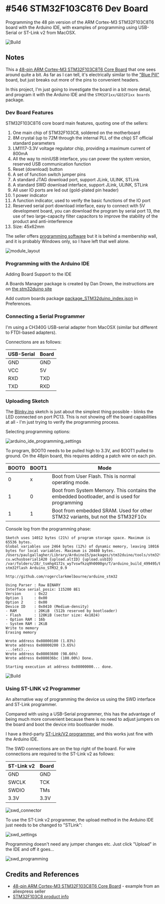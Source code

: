 # #546 STM32F103C8T6 Dev Board

Programming the 48 pin version of the ARM Cortex-M3 STM32F103C8T6 board with the Arduino IDE,
with examples of programming using USB-Serial or ST-Link v2 from MacOSX.

![Build](./assets/48pinDevBoard_build.jpg?raw=true)

## Notes

This a [48-pin ARM Cortex-M3 STM32F103C8T6 Core Board](https://www.aliexpress.com/item/32952591766.html) that one sees around quite a bit.
As far as I can tell, it's electrically similar to the ["Blue Pill"](../BluePill) board, but just breaks out more of the pins to
convenient headers.

In this project, I'm just going to investigate the board in a bit more detail, and program it with the Arduino IDE
and the `STM32F1xx/GD32F1xx boards` package.

### Dev Board Features

STM32F103C8T6 core board main features, quoting one of the sellers:

1. One main chip of STM32F103C8, soldered on the motherboard
2. 8M crystal (up to 72M through the internal PLL of the chip) ST official standard parameters
3. LM1117-3.3V voltage regulator chip, providing a maximum current of 800mA
4. All the way to miniUSB interface, you can power the system version, reserved USB communication function
5. Reset (download) button
6. A set of function switch jumper pins
7. A standard JTAG download port, support JLink, ULINK, STLink
8. A standard SWD download interface, support JLink, ULINK, STLink
9. All user IO ports are led out (gold-plated pin header)
10. 1 power indicator
11. A function indicator, used to verify the basic functions of the IO port
12. Reserved serial port download interface, easy to connect with 5V development board, you can download the program by serial port
13, the use of two large-capacity filter capacitors to improve the stability of the product and anti-interference
14. Size: 45x62mm

The seller offers [programming software](https://pan.baidu.com/s/1o8wTzp4) but it is behind a membership wall, and it is probably Windows only,
so I have left that well alone.

![module_layout](./assets/module_layout.jpg?raw=true)

### Programming with the Arduino IDE

Adding Board Support to the IDE

A Boards Manager package is created by Dan Drown, the instructions are on
[the stm32duino site](http://wiki.stm32duino.com/index.php?title=Boards_Manager_package)

Add custom boards package [package_STM32duino_index.json](http://dan.drown.org/stm32duino/package_STM32duino_index.json) in Preferences.

### Connecting a Serial Programmer

I'm using a CH340G USB-serial adapter from MacOSX (similar but different to FTDI-based adapters).

Connections are as follows:

| USB-Serial | Board    |
|------------|----------|
|  GND       |  GND     |
|  VCC       |  5V      |
|  RXD       |  TXD     |
|  TXD       |  RXD     |

### Uploading Sketch

The [Blinky.ino](./Blinky/Blinky.ino) sketch is just about the simplest thing possible - blinks the LED connected on port PC13.
This is not showing off the board capabilities at all - I'm just trying to verify the programming process.

Selecting programming options:

![arduino_ide_programming_settings](./assets/arduino_ide_programming_settings.png?raw=true)

To program, BOOT0 needs to be pulled high to 3.3V, and BOOT1 pulled to ground.
On the 48pin board, this requires adding a patch wire on each pin.

| BOOT0 | BOOT1 | Mode |
|-------|-------|------|
| 0     | x     | Boot from User Flash. This is normal operating mode. |
| 1     | 0     | Boot from System Memory. This contains the embedded bootloader, and is used for programming |
| 1     | 1     | Boot from embedded SRAM. Used for other STM32 variants, but not the STM32F10x |

Console log from the programming phase:

```
Sketch uses 14012 bytes (21%) of program storage space. Maximum is 65536 bytes.
Global variables use 2464 bytes (12%) of dynamic memory, leaving 18016 bytes for local variables. Maximum is 20480 bytes.
/Users/paulgallagher/Library/Arduino15/packages/stm32duino/tools/stm32tools/2018.4.29/macosx/serial_upload cu.wchusbserial1420 {upload.altID} {upload.usbID} /var/folders/28/_tsmhg4172s_wy7vswfkzq9h0000gn/T/arduino_build_499495/Blinky.ino.bin
stm32flash Arduino_STM32_0.9

http://github.com/rogerclarkmelbourne/arduino_stm32

Using Parser : Raw BINARY
Interface serial_posix: 115200 8E1
Version      : 0x22
Option 1     : 0x00
Option 2     : 0x00
Device ID    : 0x0410 (Medium-density)
- RAM        : 20KiB  (512b reserved by bootloader)
- Flash      : 128KiB (sector size: 4x1024)
- Option RAM : 16b
- System RAM : 2KiB
Write to memory
Erasing memory

Wrote address 0x08000100 (1.83%)
Wrote address 0x08000200 (3.65%)
...(etc)...
Wrote address 0x08003600 (98.66%)
Wrote address 0x080036bc (100.00%) Done.

Starting execution at address 0x08000000... done.
```

![Build](./assets/48pinDevBoard_build.jpg?raw=true)

### Using ST-LINK v2 Programmer

An alternative way of programming the device us using the SWD interface and ST-Link programmer.

Compared with using a USB-Serial programmer, this has the advantage of being much more convenient because there is no need
to adjust jumpers on the board and boot the device into bootloarder mode.

I have a third-party [ST-Link/V2 programmer](https://www.aliexpress.com/item/32867333890.html), and this works just fine
with the Arduino IDE.

The SWD connections are on the top right of the board. For wire connections are required to the ST-Link v2 as follows:

| ST-Link v2 | Board    |
|------------|----------|
|  GND       |  GND     |
|  SWCLK     |  TCK     |
|  SWDIO     |  TMs     |
|  3.3V      |  3.3V    |

![swd_connector](./assets/swd_connector.jpg?raw=true)

To use the ST-Link v2 programmer, the upload method in the Arduino IDE just needs to be changed to "STLink":

![swd_settings](./assets/swd_settings.png?raw=true)

Programming doesn't need any jumper changes etc. Just click "Upload" in the IDE and off it goes...

![swd_programming](./assets/swd_programming.png?raw=true)

## Credits and References

* [48-pin ARM Cortex-M3 STM32F103C8T6 Core Board](https://www.aliexpress.com/item/32952591766.html) - example from an aliexpress seller
* [STM32F103C8 product info](https://www.st.com/content/st_com/en/products/microcontrollers-microprocessors/stm32-32-bit-arm-cortex-mcus/stm32-mainstream-mcus/stm32f1-series/stm32f103/stm32f103c8.html)
